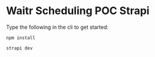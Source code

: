 # Waitr Scheduling POC Strapi

Type the following in the cli to get started:

`npm install`

`strapi dev`
